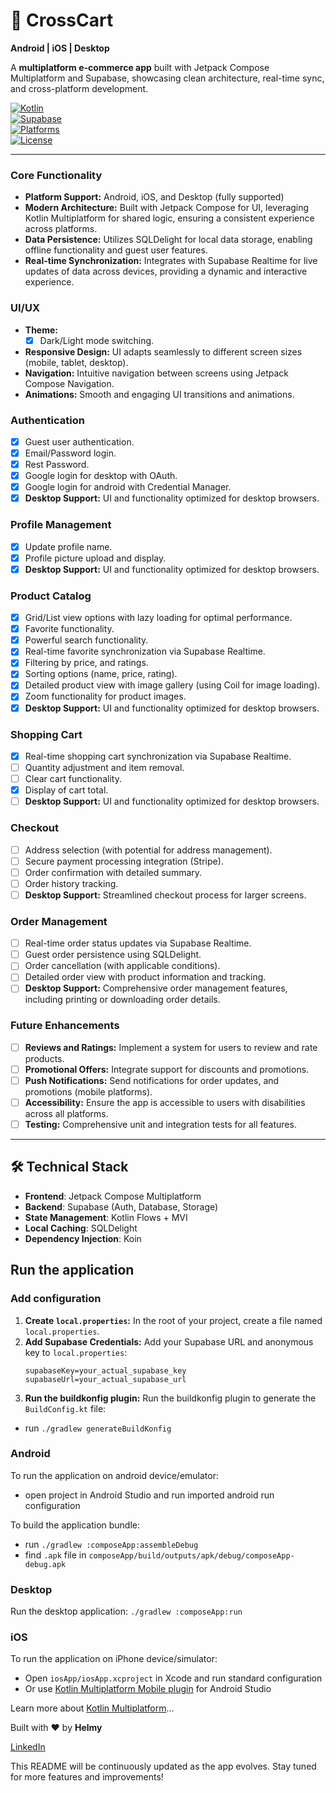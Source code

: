# 🛒 CrossCart

**Android | iOS | Desktop**

A **multiplatform e-commerce app** built with Jetpack Compose Multiplatform and Supabase, showcasing
clean architecture, real-time sync, and cross-platform development.

[![Kotlin](https://img.shields.io/badge/Kotlin-2.1.0-blue.svg)](https://kotlinlang.org)  
[![Supabase](https://img.shields.io/badge/Supabase-Powered-green.svg)](https://supabase.com)  
[![Platforms](https://img.shields.io/badge/Platforms-Android_iOS_Desktop-blue.svg)](https://kotlinlang.org/lp/multiplatform/)  
[![License](https://img.shields.io/badge/License-MIT-red.svg)](https://opensource.org/licenses/MIT)

---

### Core Functionality

- **Platform Support:** Android, iOS, and Desktop (fully supported)
- **Modern Architecture:** Built with Jetpack Compose for UI, leveraging Kotlin Multiplatform for
  shared logic, ensuring a consistent experience across platforms.
- **Data Persistence:** Utilizes SQLDelight for local data storage, enabling offline functionality
  and guest user features.
- **Real-time Synchronization:** Integrates with Supabase Realtime for live updates of data across
  devices, providing a dynamic and interactive experience.

### UI/UX

- **Theme:**
  - [x] Dark/Light mode switching.
- **Responsive Design:** UI adapts seamlessly to different screen sizes (mobile, tablet, desktop).
- **Navigation:** Intuitive navigation between screens using Jetpack Compose Navigation.
- **Animations:** Smooth and engaging UI transitions and animations.

### Authentication

- [x] Guest user authentication.
- [x] Email/Password login.
- [x] Rest Password.
- [x] Google login for desktop with OAuth.
- [x] Google login for android with Credential Manager.
- [x] **Desktop Support:** UI and functionality optimized for desktop browsers.

### Profile Management

- [x] Update profile name.
- [x] Profile picture upload and display.
- [x] **Desktop Support:** UI and functionality optimized for desktop browsers.

### Product Catalog

- [x] Grid/List view options with lazy loading for optimal performance.
- [x] Favorite functionality.
- [x] Powerful search functionality.
- [x] Real-time favorite synchronization via Supabase Realtime.
- [x] Filtering by price, and ratings.
- [x] Sorting options (name, price, rating).
- [x] Detailed product view with image gallery (using Coil for image loading).
- [x] Zoom functionality for product images.
- [x] **Desktop Support:** UI and functionality optimized for desktop browsers.

### Shopping Cart

- [x] Real-time shopping cart synchronization via Supabase Realtime.
- [ ] Quantity adjustment and item removal.
- [ ] Clear cart functionality.
- [x] Display of cart total.
- [ ] **Desktop Support:** UI and functionality optimized for desktop browsers.

### Checkout

- [ ] Address selection (with potential for address management).
- [ ] Secure payment processing integration (Stripe).
- [ ] Order confirmation with detailed summary.
- [ ] Order history tracking.
- [ ] **Desktop Support:** Streamlined checkout process for larger screens.

### Order Management

- [ ] Real-time order status updates via Supabase Realtime.
- [ ] Guest order persistence using SQLDelight.
- [ ] Order cancellation (with applicable conditions).
- [ ] Detailed order view with product information and tracking.
- [ ] **Desktop Support:** Comprehensive order management features, including printing or
  downloading order details.

### Future Enhancements

- [ ]  **Reviews and Ratings:** Implement a system for users to review and rate products.
- [ ]  **Promotional Offers:** Integrate support for discounts and promotions.
- [ ]  **Push Notifications:** Send notifications for order updates, and promotions (mobile
  platforms).
- [ ]  **Accessibility:**  Ensure the app is accessible to users with disabilities across all platforms.
- [ ]  **Testing:** Comprehensive unit and integration tests for all features.

---

## 🛠️ Technical Stack

- **Frontend**: Jetpack Compose Multiplatform
- **Backend**: Supabase (Auth, Database, Storage)
- **State Management**: Kotlin Flows + MVI
- **Local Caching**: SQLDelight
- **Dependency Injection**: Koin

## Run the application

### Add configuration

1. **Create `local.properties`:** In the root of your project, create a file named
   `local.properties`.
2. **Add Supabase Credentials:** Add your Supabase URL and anonymous key to `local.properties`:
   ```properties
   supabaseKey=your_actual_supabase_key
   supabaseUrl=your_actual_supabase_url
   ```
3. **Run the buildkonfig plugin:** Run the buildkonfig plugin to generate the `BuildConfig.kt` file:

- run `./gradlew generateBuildKonfig`

### Android

To run the application on android device/emulator:

- open project in Android Studio and run imported android run configuration

To build the application bundle:

- run `./gradlew :composeApp:assembleDebug`
- find `.apk` file in `composeApp/build/outputs/apk/debug/composeApp-debug.apk`

### Desktop

Run the desktop application: `./gradlew :composeApp:run`

### iOS

To run the application on iPhone device/simulator:

- Open `iosApp/iosApp.xcproject` in Xcode and run standard configuration
- Or
  use [Kotlin Multiplatform Mobile plugin](https://plugins.jetbrains.com/plugin/14936-kotlin-multiplatform-mobile)
  for Android Studio

Learn more
about [Kotlin Multiplatform](https://www.jetbrains.com/help/kotlin-multiplatform-dev/get-started.html)…

Built with ❤️ by **Helmy**

[LinkedIn](https://www.linkedin.com/in/mo-helmy/)

This README will be continuously updated as the app evolves.  Stay tuned for more features and improvements!
